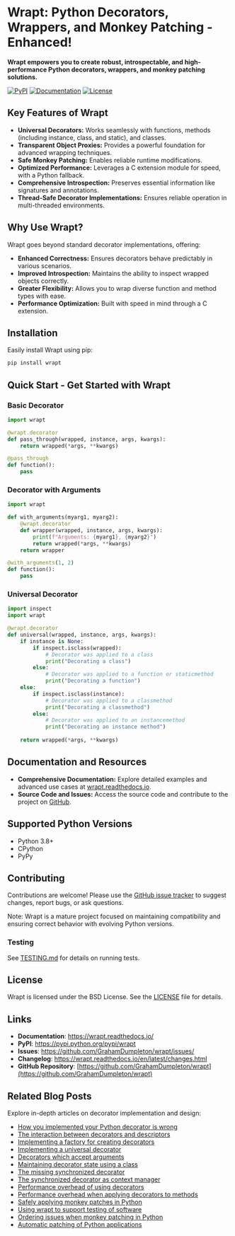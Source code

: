 # Wrapt: Python Decorators, Wrappers, and Monkey Patching - Enhanced!

**Wrapt empowers you to create robust, introspectable, and high-performance Python decorators, wrappers, and monkey patching solutions.**

[![PyPI](https://img.shields.io/pypi/v/wrapt.svg?logo=python&cacheSeconds=3600)](https://pypi.python.org/pypi/wrapt)
[![Documentation](https://img.shields.io/badge/docs-wrapt.readthedocs.io-blue.svg)](https://wrapt.readthedocs.io/)
[![License](https://img.shields.io/badge/license-BSD-green.svg)](LICENSE)

## Key Features of Wrapt

*   **Universal Decorators:** Works seamlessly with functions, methods (including instance, class, and static), and classes.
*   **Transparent Object Proxies:** Provides a powerful foundation for advanced wrapping techniques.
*   **Safe Monkey Patching:** Enables reliable runtime modifications.
*   **Optimized Performance:**  Leverages a C extension module for speed, with a Python fallback.
*   **Comprehensive Introspection:** Preserves essential information like signatures and annotations.
*   **Thread-Safe Decorator Implementations:** Ensures reliable operation in multi-threaded environments.

##  Why Use Wrapt?

Wrapt goes beyond standard decorator implementations, offering:

*   **Enhanced Correctness:** Ensures decorators behave predictably in various scenarios.
*   **Improved Introspection:**  Maintains the ability to inspect wrapped objects correctly.
*   **Greater Flexibility:** Allows you to wrap diverse function and method types with ease.
*   **Performance Optimization:** Built with speed in mind through a C extension.

## Installation

Easily install Wrapt using pip:

```bash
pip install wrapt
```

## Quick Start - Get Started with Wrapt

### Basic Decorator
```python
import wrapt

@wrapt.decorator
def pass_through(wrapped, instance, args, kwargs):
    return wrapped(*args, **kwargs)

@pass_through
def function():
    pass
```
### Decorator with Arguments
```python
import wrapt

def with_arguments(myarg1, myarg2):
    @wrapt.decorator
    def wrapper(wrapped, instance, args, kwargs):
        print(f"Arguments: {myarg1}, {myarg2}")
        return wrapped(*args, **kwargs)
    return wrapper

@with_arguments(1, 2)
def function():
    pass
```
### Universal Decorator
```python
import inspect
import wrapt

@wrapt.decorator
def universal(wrapped, instance, args, kwargs):
    if instance is None:
        if inspect.isclass(wrapped):
            # Decorator was applied to a class
            print("Decorating a class")
        else:
            # Decorator was applied to a function or staticmethod
            print("Decorating a function")
    else:
        if inspect.isclass(instance):
            # Decorator was applied to a classmethod
            print("Decorating a classmethod")
        else:
            # Decorator was applied to an instancemethod
            print("Decorating an instance method")
    
    return wrapped(*args, **kwargs)
```

## Documentation and Resources

*   **Comprehensive Documentation:** Explore detailed examples and advanced use cases at [wrapt.readthedocs.io](https://wrapt.readthedocs.io/).
*   **Source Code and Issues:** Access the source code and contribute to the project on [GitHub](https://github.com/GrahamDumpleton/wrapt).

## Supported Python Versions

*   Python 3.8+
*   CPython
*   PyPy

## Contributing

Contributions are welcome!  Please use the [GitHub issue tracker](https://github.com/GrahamDumpleton/wrapt/issues/) to suggest changes, report bugs, or ask questions.

Note: Wrapt is a mature project focused on maintaining compatibility and ensuring correct behavior with evolving Python versions.

### Testing

See [TESTING.md](TESTING.md) for details on running tests.

## License

Wrapt is licensed under the BSD License. See the [LICENSE](LICENSE) file for details.

## Links

*   **Documentation**: https://wrapt.readthedocs.io/
*   **PyPI**: https://pypi.python.org/pypi/wrapt
*   **Issues**: https://github.com/GrahamDumpleton/wrapt/issues/
*   **Changelog**: https://wrapt.readthedocs.io/en/latest/changes.html
*   **GitHub Repository**: [https://github.com/GrahamDumpleton/wrapt](https://github.com/GrahamDumpleton/wrapt)

## Related Blog Posts

Explore in-depth articles on decorator implementation and design:

-   [How you implemented your Python decorator is wrong](blog/01-how-you-implemented-your-python-decorator-is-wrong.md)
-   [The interaction between decorators and descriptors](blog/02-the-interaction-between-decorators-and-descriptors.md)
-   [Implementing a factory for creating decorators](blog/03-implementing-a-factory-for-creating-decorators.md)
-   [Implementing a universal decorator](blog/04-implementing-a-universal-decorator.md)
-   [Decorators which accept arguments](blog/05-decorators-which-accept-arguments.md)
-   [Maintaining decorator state using a class](blog/06-maintaining-decorator-state-using-a-class.md)
-   [The missing synchronized decorator](blog/07-the-missing-synchronized-decorator.md)
-   [The synchronized decorator as context manager](blog/08-the-synchronized-decorator-as-context-manager.md)
-   [Performance overhead of using decorators](blog/09-performance-overhead-of-using-decorators.md)
-   [Performance overhead when applying decorators to methods](blog/10-performance-overhead-when-applying-decorators-to-methods.md)
-   [Safely applying monkey patches in Python](blog/11-safely-applying-monkey-patches-in-python.md)
-   [Using wrapt to support testing of software](blog/12-using-wrapt-to-support-testing-of-software.md)
-   [Ordering issues when monkey patching in Python](blog/13-ordering-issues-when-monkey-patching-in-python.md)
-   [Automatic patching of Python applications](blog/14-automatic-patching-of-python-applications.md)